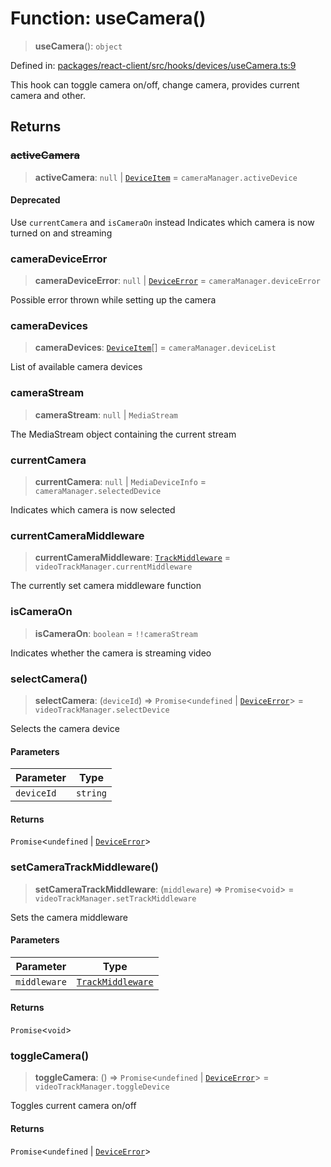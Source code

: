 # Function: useCamera()

> **useCamera**(): `object`

Defined in: [packages/react-client/src/hooks/devices/useCamera.ts:9](https://github.com/fishjam-cloud/web-client-sdk/blob/cca0d7a57568ca97560c29d27fcd8b63f2678492/packages/react-client/src/hooks/devices/useCamera.ts#L9)

This hook can toggle camera on/off, change camera, provides current camera and other.

## Returns

### ~~activeCamera~~

> **activeCamera**: `null` \| [`DeviceItem`](../type-aliases/DeviceItem.md) = `cameraManager.activeDevice`

#### Deprecated

Use `currentCamera` and `isCameraOn` instead
Indicates which camera is now turned on and streaming

### cameraDeviceError

> **cameraDeviceError**: `null` \| [`DeviceError`](../type-aliases/DeviceError.md) = `cameraManager.deviceError`

Possible error thrown while setting up the camera

### cameraDevices

> **cameraDevices**: [`DeviceItem`](../type-aliases/DeviceItem.md)[] = `cameraManager.deviceList`

List of available camera devices

### cameraStream

> **cameraStream**: `null` \| `MediaStream`

The MediaStream object containing the current stream

### currentCamera

> **currentCamera**: `null` \| `MediaDeviceInfo` = `cameraManager.selectedDevice`

Indicates which camera is now selected

### currentCameraMiddleware

> **currentCameraMiddleware**: [`TrackMiddleware`](../type-aliases/TrackMiddleware.md) = `videoTrackManager.currentMiddleware`

The currently set camera middleware function

### isCameraOn

> **isCameraOn**: `boolean` = `!!cameraStream`

Indicates whether the camera is streaming video

### selectCamera()

> **selectCamera**: (`deviceId`) => `Promise`\<`undefined` \| [`DeviceError`](../type-aliases/DeviceError.md)\> = `videoTrackManager.selectDevice`

Selects the camera device

#### Parameters

| Parameter | Type |
| ------ | ------ |
| `deviceId` | `string` |

#### Returns

`Promise`\<`undefined` \| [`DeviceError`](../type-aliases/DeviceError.md)\>

### setCameraTrackMiddleware()

> **setCameraTrackMiddleware**: (`middleware`) => `Promise`\<`void`\> = `videoTrackManager.setTrackMiddleware`

Sets the camera middleware

#### Parameters

| Parameter | Type |
| ------ | ------ |
| `middleware` | [`TrackMiddleware`](../type-aliases/TrackMiddleware.md) |

#### Returns

`Promise`\<`void`\>

### toggleCamera()

> **toggleCamera**: () => `Promise`\<`undefined` \| [`DeviceError`](../type-aliases/DeviceError.md)\> = `videoTrackManager.toggleDevice`

Toggles current camera on/off

#### Returns

`Promise`\<`undefined` \| [`DeviceError`](../type-aliases/DeviceError.md)\>
